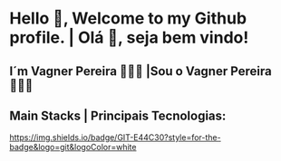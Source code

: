# Hello 👋, Welcome to my Github profile. | Olá 👋, seja bem vindo! 
## I´m Vagner Pereira 🧑🏽‍💻 |Sou o Vagner Pereira 🧑🏽‍💻

## Main Stacks | Principais Tecnologias:
https://img.shields.io/badge/GIT-E44C30?style=for-the-badge&logo=git&logoColor=white



<!--
**PereiraVagner/PereiraVagner** is a ✨ _special_ ✨ repository because its `README.md` (this file) appears on your GitHub profile.

Here are some ideas to get you started:

- 🔭 I’m currently working on ...
- 🌱 I’m currently learning ...
- 👯 I’m looking to collaborate on ...
- 🤔 I’m looking for help with ...
- 💬 Ask me about ...
- 📫 How to reach me: ...
- 😄 Pronouns: ...
- ⚡ Fun fact: ...
-->
